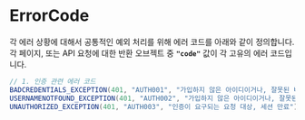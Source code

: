 # ErrorCode 

각 에러 상황에 대해서 공통적인 예외 처리를 위해 에러 코드를 아래와 같이 정의합니다. 각 페이지, 또는 API 요청에 대한 반환 오브젝트 중 **`"code"`** 값이   각 고유의 에러 코드입니다. 

```java
// 1. 인증 관련 에러 코드
BADCREDENTIALS_EXCEPTION(401, "AUTH001", "가입하지 않은 아이디이거나, 잘못된 비밀번호입니다.")
USERNAMENOTFOUND_EXCEPTION(401, "AUTH002", "가입하지 않은 아이디이거나, 잘못된 비밀번호입니다.")
UNAUTHORIZED_EXCEPTION(401, "AUTH003", "인증이 요구되는 요청 대상, 세션 만료")
```


